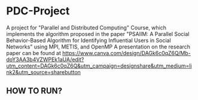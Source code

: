 # PDC-Project
A project for "Parallel and Distributed Computing" Course, which implements the algorithm proposed in the paper "PSAIIM: A Parallel Social Behavior-Based Algorithm for Identifying Influential Users in Social Networks" using MPI, METIS, and OpenMP
A presentation on the research paper can be found at https://www.canva.com/design/DAGk6c0qZ6Q/Mb-doY3AA3b4VZWPEk1aUA/edit?utm_content=DAGk6c0qZ6Q&utm_campaign=designshare&utm_medium=link2&utm_source=sharebutton

## HOW TO RUN?
